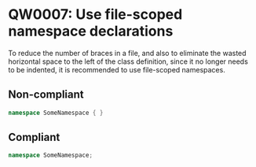 # QW0007: Use file-scoped namespace declarations
 To reduce the number of braces in a file, and also to eliminate the wasted
 horizontal space to the left of the class definition, since it no longer needs
 to be indented, it is recommended to use file-scoped namespaces.

## Non-compliant
``` C#
namespace SomeNamespace { }
```

## Compliant
``` C#
namespace SomeNamespace;
```
